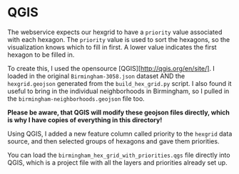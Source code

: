 # QGIS

The webservice expects our hexgrid to have a `priority` value associated with each hexagon. The `priority` value is used to sort the hexagons, so the visualization knows which to fill in first. A lower value indicates the first hexagon to be filled in.

To create this, I used the opensource [QGIS][http://qgis.org/en/site/]. I loaded in the original `Birmingham-3058.json` dataset AND the `hexgrid.geojson` generated from the `build_hex_grid.py` script. I also found it useful to bring in the individual neighborhoods in Birmingham, so I pulled in the `birmingham-neighborhoods.geojson` file too.

**Please be aware, that QGIS will modify these geojson files directly, which is why I have copies of everything in this directory!**

Using QGIS, I added a new feature column called priority to the `hexgrid` data source, and then selected groups of hexagons and gave them priorities.

You can load the `birmingham_hex_grid_with_priorities.qgs` file directly into QGIS, which is a project file with all the layers and priorities already set up.

